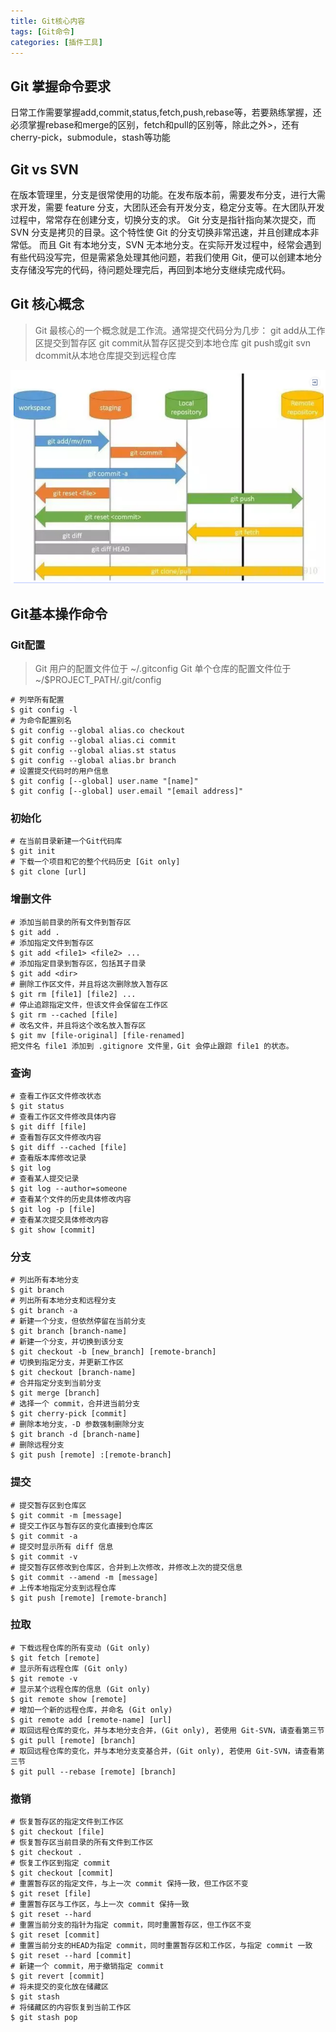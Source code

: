 ```yaml
---
title: Git核心内容
tags: [Git命令]
categories: [插件工具]
---
```

## Git 掌握命令要求
日常工作需要掌握add,commit,status,fetch,push,rebase等，若要熟练掌握，还必须掌握rebase和merge的区别，fetch和pull的区别等，除此之外>，还有cherry-pick，submodule，stash等功能

## Git vs SVN
在版本管理里，分支是很常使用的功能。在发布版本前，需要发布分支，进行大需求开发，需要 feature 分支，大团队还会有开发分支，稳定分支等。在大团队开发过程中，常常存在创建分支，切换分支的求。
Git 分支是指针指向某次提交，而 SVN 分支是拷贝的目录。这个特性使 Git 的分支切换非常迅速，并且创建成本非常低。
而且 Git 有本地分支，SVN 无本地分支。在实际开发过程中，经常会遇到有些代码没写完，但是需紧急处理其他问题，若我们使用 Git，便可以创建本地分支存储没写完的代码，待问题处理完后，再回到本地分支继续完成代码。

## Git 核心概念
>Git 最核心的一个概念就是工作流。通常提交代码分为几步：
>git add从工作区提交到暂存区
>git commit从暂存区提交到本地仓库
>git push或git svn dcommit从本地仓库提交到远程仓库

![Git提交核心流程](/img/GitFolw.png "Git提交核心流程")

## Git基本操作命令
### Git配置
>Git 用户的配置文件位于 ~/.gitconfig
>Git 单个仓库的配置文件位于 ~/$PROJECT_PATH/.git/config

```
# 列举所有配置
$ git config -l
# 为命令配置别名
$ git config --global alias.co checkout
$ git config --global alias.ci commit
$ git config --global alias.st status
$ git config --global alias.br branch
# 设置提交代码时的用户信息
$ git config [--global] user.name "[name]"
$ git config [--global] user.email "[email address]"
```

### 初始化
```
# 在当前目录新建一个Git代码库
$ git init
# 下载一个项目和它的整个代码历史 [Git only]
$ git clone [url]
```

### 增删文件
```
# 添加当前目录的所有文件到暂存区
$ git add .
# 添加指定文件到暂存区
$ git add <file1> <file2> ...
# 添加指定目录到暂存区，包括其子目录
$ git add <dir>
# 删除工作区文件，并且将这次删除放入暂存区
$ git rm [file1] [file2] ...
# 停止追踪指定文件，但该文件会保留在工作区
$ git rm --cached [file]
# 改名文件，并且将这个改名放入暂存区
$ git mv [file-original] [file-renamed]
把文件名 file1 添加到 .gitignore 文件里，Git 会停止跟踪 file1 的状态。
```

### 查询
```
# 查看工作区文件修改状态
$ git status
# 查看工作区文件修改具体内容
$ git diff [file]
# 查看暂存区文件修改内容
$ git diff --cached [file]
# 查看版本库修改记录
$ git log
# 查看某人提交记录
$ git log --author=someone
# 查看某个文件的历史具体修改内容
$ git log -p [file]
# 查看某次提交具体修改内容
$ git show [commit]
```

### 分支
```
# 列出所有本地分支
$ git branch
# 列出所有本地分支和远程分支
$ git branch -a
# 新建一个分支，但依然停留在当前分支
$ git branch [branch-name]
# 新建一个分支，并切换到该分支
$ git checkout -b [new_branch] [remote-branch]
# 切换到指定分支，并更新工作区
$ git checkout [branch-name]
# 合并指定分支到当前分支
$ git merge [branch]
# 选择一个 commit，合并进当前分支
$ git cherry-pick [commit]
# 删除本地分支，-D 参数强制删除分支
$ git branch -d [branch-name]
# 删除远程分支
$ git push [remote] :[remote-branch]
```

### 提交
```
# 提交暂存区到仓库区
$ git commit -m [message]
# 提交工作区与暂存区的变化直接到仓库区
$ git commit -a
# 提交时显示所有 diff 信息
$ git commit -v
# 提交暂存区修改到仓库区，合并到上次修改，并修改上次的提交信息
$ git commit --amend -m [message]
# 上传本地指定分支到远程仓库
$ git push [remote] [remote-branch]
```

### 拉取
```
# 下载远程仓库的所有变动 (Git only)
$ git fetch [remote]
# 显示所有远程仓库 (Git only)
$ git remote -v
# 显示某个远程仓库的信息 (Git only)
$ git remote show [remote]
# 增加一个新的远程仓库，并命名 (Git only)
$ git remote add [remote-name] [url]
# 取回远程仓库的变化，并与本地分支合并，(Git only), 若使用 Git-SVN，请查看第三节
$ git pull [remote] [branch]
# 取回远程仓库的变化，并与本地分支变基合并，(Git only), 若使用 Git-SVN，请查看第三节
$ git pull --rebase [remote] [branch]
```

### 撤销
```
# 恢复暂存区的指定文件到工作区
$ git checkout [file]
# 恢复暂存区当前目录的所有文件到工作区
$ git checkout .
# 恢复工作区到指定 commit
$ git checkout [commit]
# 重置暂存区的指定文件，与上一次 commit 保持一致，但工作区不变
$ git reset [file]
# 重置暂存区与工作区，与上一次 commit 保持一致
$ git reset --hard
# 重置当前分支的指针为指定 commit，同时重置暂存区，但工作区不变
$ git reset [commit]
# 重置当前分支的HEAD为指定 commit，同时重置暂存区和工作区，与指定 commit 一致
$ git reset --hard [commit]
# 新建一个 commit，用于撤销指定 commit
$ git revert [commit]
# 将未提交的变化放在储藏区
$ git stash
# 将储藏区的内容恢复到当前工作区
$ git stash pop
```




